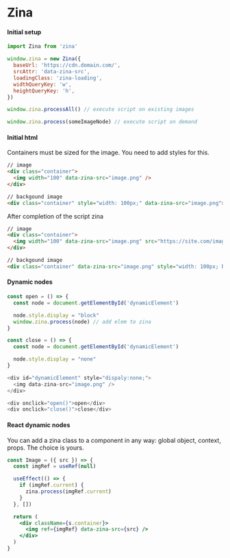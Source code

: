 # Zina


#### Initial setup

```js
import Zina from 'zina'

window.zina = new Zina({
  baseUrl: 'https://cdn.domain.com/',
  srcAttr: 'data-zina-src',
  loadingClass: 'zina-loading',
  widthQueryKey: 'w',
  heightQueryKey: 'h',
})

window.zina.processAll() // execute script on existing images

window.zina.process(someImageNode) // execute script on demand
```


#### Initial html

Containers must be sized for the image. You need to add styles for this.

```html
// image
<div class="container">
  <img width="100" data-zina-src="image.png" />
</div>

// backgound image
<div class="container" style="width: 100px;" data-zina-src="image.png"></div>
```

After completion of the script zina

```html
// image
<div class="container">
  <img width="100" data-zina-src="image.png" src="https://site.com/image.png?w=100" />
</div>

// backgound image
<div class="container" data-zina-src="image.png" style="width: 100px; background-size: contain; backgound-image: url(https://site.com/image.png?w=100);"></div>
```


#### Dynamic nodes

```js html
const open = () => {
  const node = document.getElementById('dynamicElement')

  node.style.display = "block"
  window.zina.process(node) // add elem to zina
}

const close = () => {
  const node = document.getElementById('dynamicElement')

  node.style.display = "none"
}

<div id="dynamicElement" style="dispaly:none;">
  <img data-zina-src="image.png" />
</div>

<div onclick="open()">open</div>
<div onclick="close()">close</div>
```


#### React dynamic nodes

You can add a zina class to a component in any way: global object, context, props. The choice is yours.

```jsx harmony
const Image = ({ src }) => {
  const imgRef = useRef(null)

  useEffect(() => {
    if (imgRef.current) {
      zina.process(imgRef.current)
    }
  }, [])

  return (
    <div className={s.container}>
      <img ref={imgRef} data-zina-src={src} />
    </div>
  )
}
```
